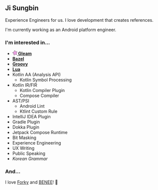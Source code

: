 ## Ji Sungbin

Experience Engineers for us. I love development that creates references.

I'm currently working as an Android platform engineer.

### I'm interested in...

- <a href="https://gleam.run/"><img src="https://github.com/gleam-lang/gleam/blob/main/images/lucy.png?raw=true" width="15"><b> Gleam</b></img></a>
- [**Bazel**](https://bazel.build/)
- [**Groovy**](https://groovy-lang.org/)
- [**Lua**](https://www.lua.org/)
- Kotlin AA (Analysis API)
  - Kotlin Symbol Processing
- Kotlin IR/FIR
  - Kotlin Compiler Plugin
  - Compose Compiler
- AST/PSI
  - Android Lint
  - Ktlint Custom Rule
- IntelliJ IDEA Plugin
- Gradle Plugin
- Dokka Plugin
- Jetpack Compose Runtime
- Bit Masking
- Experience Engineering
- UX Writing
- Public Speaking
- *Korean Grammar*

### And...

I love [Forky](https://disney.fandom.com/wiki/Forky) and [BENEE](https://www.beneemusic.com/)! 🤍

